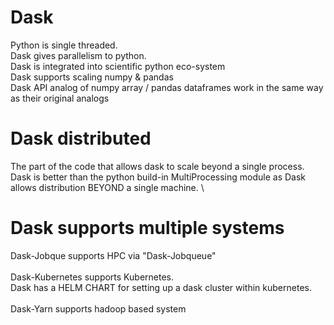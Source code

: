 # Dask

Python is single threaded. \
Dask gives parallelism to python. \
Dask is integrated into scientific python eco-system \
Dask supports scaling numpy & pandas \
Dask API  analog of numpy array / pandas dataframes 
work in the same way as their original analogs 

# Dask distributed
The part of the code that allows dask to scale beyond a single process. \
Dask is better than the python build-in MultiProcessing module
as Dask allows distribution BEYOND a single machine. \

# Dask supports multiple systems
Dask-Jobque supports HPC via "Dask-Jobqueue" \
<br />
Dask-Kubernetes supports Kubernetes. \
Dask has a HELM CHART for setting up a dask cluster within kubernetes. \
<br />
Dask-Yarn supports hadoop based system 
